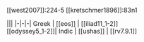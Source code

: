 [[west2007]]:224-5
[[kretschmer1896]]:83n1

|||
|-|-|-|
Greek | [[eos]] | [[iliad11_1-2]]<br>[[odyssey5_1-2]]|
Indic | [[ushas]] | [[rv7.9.1]]